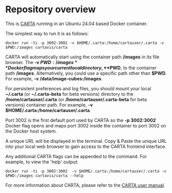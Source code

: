 # Repository overview

This is [CARTA](https://cartavis.org) running in an Ubuntu 24.04 based Docker container.

The simplest way to run it is as follows:

```
docker run -ti -p 3002:3002 -v $HOME/.carta:/home/cartauser/.carta -v $PWD:/images cartavis/carta
```
CARTA will automatically start using the container path **/images** in its file browser.  The **-v $PWD:/images** Docker flag maps your current local directory, **$PWD**, to the container path **/images**. Alternatively, you could use a specific path other than **$PWD**. For example, **-v /data/image-cubes:/images**.

For persistent preferences and log files, you should mount your local **~/.carta** (or **~/.carta-beta** for beta versions) directory to the **/home/cartauser/.carta** (or **/home/cartauser/.carta-beta** for beta versions) container path. For example, **-v $HOME/.carta:/home/cartauser/.carta**.

Port 3002 is the first default port used by CARTA so the **-p 3002:3002** Docker flag opens and maps port 3002 inside the container to port 3002 on the Docker host system.

A unique URL will be displayed in the terminal. Copy & Paste the unique URL into your local web browser to gain access to the CARTA frontend interface.

Any additional CARTA flags can be appended to the command. For example, to view the 'help' output:
```
docker run -ti -p 3002:3002  -v $HOME/.carta:/home/cartauser/.carta -v $PWD:/images cartavis/carta --help
```

For more information about CARTA, please refer to the [CARTA user manual](https://carta.readthedocs.io/en/latest/).